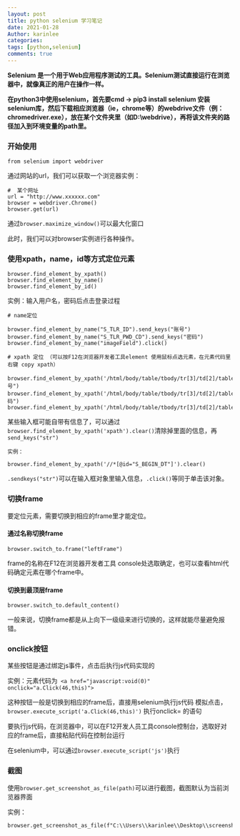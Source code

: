 ```yaml
---
layout: post
title: python selenium 学习笔记
date: 2021-01-28
Author: karinlee
categories: 
tags: [python,selenium]
comments: true
---
```


**Selenium 是一个用于Web应用程序测试的工具。Selenium测试直接运行在浏览器中，就像真正的用户在操作一样。**

**在python3中使用selenium，首先要cmd -> pip3 install selenium 安装selenium库，然后下载相应浏览器（ie，chrome等）的webdrive文件（例：chromedriver.exe），放在某个文件夹里（如D:\webdrive），再将该文件夹的路径加入到环境变量的path里。**



### 开始使用

```
from selenium import webdriver
```

通过网站的url，我们可以获取一个浏览器实例：

```
#  某个网址
url = "http://www.xxxxxx.com"
browser = webdriver.Chrome()
browser.get(url)
```

通过`browser.maximize_window()`可以最大化窗口


此时，我们可以对browser实例进行各种操作。

### 使用xpath，name，id等方式定位元素

```
browser.find_element_by_xpath()
browser.find_element_by_name()
browser.find_element_by_id()
```

实例：输入用户名，密码后点击登录过程

```
# name定位

browser.find_element_by_name("S_TLR_ID").send_keys("账号")
browser.find_element_by_name("S_TLR_PWD_CD").send_keys("密码")
browser.find_element_by_name("imageField").click()

# xpath 定位 （可以按F12在浏览器开发者工具element 使用鼠标点选元素，在元素代码里右键 copy xpath）

browser.find_element_by_xpath('/html/body/table/tbody/tr[3]/td[2]/table[1]/tbody/tr[1]/td[2]/div/input').send_keys("账号")
browser.find_element_by_xpath('/html/body/table/tbody/tr[3]/td[2]/table[1]/tbody/tr[2]/td[2]/div/input').send_keys("密码")
browser.find_element_by_xpath('/html/body/table/tbody/tr[3]/td[2]/table[1]/tbody/tr[3]/td/input').click()

```

某些输入框可能自带有信息了，可以通过`browser.find_element_by_xpath('xpath').clear()`清除掉里面的信息，再`send_keys("str")`


```
实例：

browser.find_element_by_xpath('//*[@id="S_BEGIN_DT"]').clear()
```

`.sendkeys("str")`可以在输入框对象里输入信息，`.click()`等同于单击该对象。

### 切换frame

要定位元素，需要切换到相应的frame里才能定位。

#### 通过名称切换frame

```
browser.switch_to.frame("leftFrame")
```


frame的名称在F12在浏览器开发者工具 console处选取确定，也可以查看html代码确定元素在哪个frame中。

#### 切换到最顶层frame

```
browser.switch_to.default_content()
```

一般来说，切换frame都是从上向下一级级来进行切换的，这样就能尽量避免报错。


### onclick按钮

某些按钮是通过绑定js事件，点击后执行js代码实现的

实例：元素代码为` <a href="javascript:void(0)" onclick="a.Click(46,this)">`

这种按钮一般是切换到相应的frame后，直接用selenium执行js代码 模拟点击，
`browser.execute_script('a.Click(46,this)')`
执行onclick= 的语句


要执行js代码，在浏览器中，可以在F12开发人员工具console控制台，选取好对应的frame后，直接粘贴代码在控制台运行

在selenium中，可以通过`browser.execute_script('js')`执行

### 截图
使用`browser.get_screenshot_as_file(path)`可以进行截图，截图默认为当前浏览器界面


实例：
```
browser.get_screenshot_as_file(f"C:\\Users\\karinlee\\Desktop\\screenshot_yd\\picturename.png")
```

